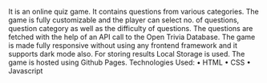 It is an online quiz game. It contains questions from various categories. The game is fully customizable and the player can select no. of questions, question
category as well as the difficulty of questions. The questions are fetched with the help of an API call to the Open Trivia Database. The game is made fully
responsive without using any frontend framework and it supports dark mode also. For storing results Local Storage is used. The game is hosted using
Github Pages.
Technologies Used:
• HTML
• CSS
• Javascript
